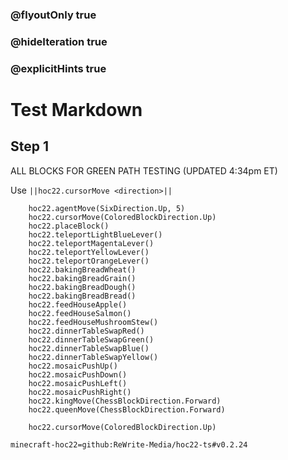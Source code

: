 ### @flyoutOnly true
### @hideIteration true
### @explicitHints true


# Test Markdown

## Step 1
ALL BLOCKS FOR GREEN PATH TESTING (UPDATED 4:34pm ET)

Use ``||hoc22.cursorMove <direction>||``

```ghost
    hoc22.agentMove(SixDirection.Up, 5)
    hoc22.cursorMove(ColoredBlockDirection.Up)
    hoc22.placeBlock()
    hoc22.teleportLightBlueLever()
    hoc22.teleportMagentaLever()
    hoc22.teleportYellowLever()
    hoc22.teleportOrangeLever()
    hoc22.bakingBreadWheat()
    hoc22.bakingBreadGrain()
    hoc22.bakingBreadDough()
    hoc22.bakingBreadBread()
    hoc22.feedHouseApple()
    hoc22.feedHouseSalmon()
    hoc22.feedHouseMushroomStew()
    hoc22.dinnerTableSwapRed()
    hoc22.dinnerTableSwapGreen()
    hoc22.dinnerTableSwapBlue()
    hoc22.dinnerTableSwapYellow()
    hoc22.mosaicPushUp()
    hoc22.mosaicPushDown()
    hoc22.mosaicPushLeft()
    hoc22.mosaicPushRight()
    hoc22.kingMove(ChessBlockDirection.Forward)
    hoc22.queenMove(ChessBlockDirection.Forward)

```
```template
    hoc22.cursorMove(ColoredBlockDirection.Up)
```

```package
minecraft-hoc22=github:ReWrite-Media/hoc22-ts#v0.2.24
```